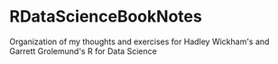 # RDataScienceBookNotes
Organization of my thoughts and exercises for Hadley Wickham's and Garrett Grolemund's R for Data Science
